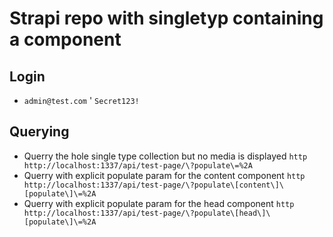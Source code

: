 # Strapi repo with singletyp containing a component

## Login
* `admin@test.com` ' `Secret123!`

## Querying
* Querry the hole single type collection but no media is displayed  `http http://localhost:1337/api/test-page/\?populate\=%2A`
* Querry with explicit populate param for the content component `http http://localhost:1337/api/test-page/\?populate\[content\]\[populate\]\=%2A`
* Querry with explicit populate param for the head component    `http http://localhost:1337/api/test-page/\?populate\[head\]\[populate\]\=%2A`

